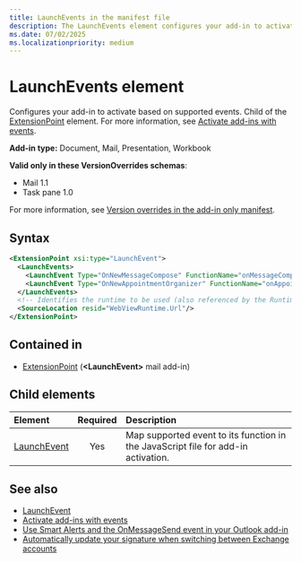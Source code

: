 ```yaml
---
title: LaunchEvents in the manifest file
description: The LaunchEvents element configures your add-in to activate based on supported events.
ms.date: 07/02/2025
ms.localizationpriority: medium
---
```


# LaunchEvents element

Configures your add-in to activate based on supported events. Child of the [ExtensionPoint](extensionpoint.md) element. For more information, see [Activate add-ins with events](/office/dev/add-ins/develop/event-based-activation).

**Add-in type:** Document, Mail, Presentation, Workbook

**Valid only in these VersionOverrides schemas**:

- Mail 1.1
- Task pane 1.0

For more information, see [Version overrides in the add-in only manifest](/office/dev/add-ins/develop/xml-manifest-overview#version-overrides-in-the-manifest).

## Syntax

```XML
<ExtensionPoint xsi:type="LaunchEvent">
  <LaunchEvents>
    <LaunchEvent Type="OnNewMessageCompose" FunctionName="onMessageComposeHandler"/>
    <LaunchEvent Type="OnNewAppointmentOrganizer" FunctionName="onAppointmentComposeHandler"/>
  </LaunchEvents>
  <!-- Identifies the runtime to be used (also referenced by the Runtime element). -->
  <SourceLocation resid="WebViewRuntime.Url"/>
</ExtensionPoint>
```

## Contained in

- [ExtensionPoint](extensionpoint.md) (**\<LaunchEvent\>** mail add-in)

## Child elements

|  Element |  Required  |  Description  |
|:-----|:-----:|:-----|
| [LaunchEvent](launchevent.md) | Yes |  Map supported event to its function in the JavaScript file for add-in activation. |

## See also

- [LaunchEvent](launchevent.md)
- [Activate add-ins with events](/office/dev/add-ins/develop/event-based-activation)
- [Use Smart Alerts and the OnMessageSend event in your Outlook add-in](/office/dev/add-ins/outlook/smart-alerts-onmessagesend-walkthrough)
- [Automatically update your signature when switching between Exchange accounts](/office/dev/add-ins/outlook/onmessagefromchanged-onappointmentfromchanged-events)
